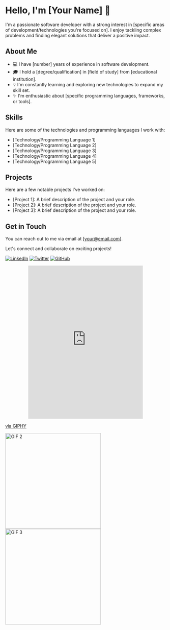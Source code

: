 # Hello, I'm [Your Name] 👋

I'm a passionate software developer with a strong interest in [specific areas of development/technologies you're focused on]. I enjoy tackling complex problems and finding elegant solutions that deliver a positive impact.

## About Me

- 💻 I have [number] years of experience in software development.
- 🎓 I hold a [degree/qualification] in [field of study] from [educational institution].
- 💡 I'm constantly learning and exploring new technologies to expand my skill set.
- ✨ I'm enthusiastic about [specific programming languages, frameworks, or tools].

## Skills

Here are some of the technologies and programming languages I work with:

- [Technology/Programming Language 1]
- [Technology/Programming Language 2]
- [Technology/Programming Language 3]
- [Technology/Programming Language 4]
- [Technology/Programming Language 5]

## Projects

Here are a few notable projects I've worked on:

- [Project 1]: A brief description of the project and your role.
- [Project 2]: A brief description of the project and your role.
- [Project 3]: A brief description of the project and your role.

## Get in Touch

You can reach out to me via email at [your@email.com].

Let's connect and collaborate on exciting projects!

[![LinkedIn](https://img.shields.io/badge/LinkedIn-Connect-blue?style=flat-square&logo=linkedin&logoColor=white)](https://www.linkedin.com/in/yourprofile)
[![Twitter](https://img.shields.io/badge/Twitter-Follow-blue?style=flat-square&logo=twitter&logoColor=white)](https://twitter.com/yourusername)
[![GitHub](https://img.shields.io/badge/GitHub-Follow-black?style=flat-square&logo=github&logoColor=white)](https://github.com/yourusername)

<!-- Attractive GIFs -->
<p align="center">
 <iframe src="https://giphy.com/embed/l41YbnKUtHbX2diO4" width="360" height="480" frameBorder="0" class="giphy-embed" allowFullScreen></iframe><p><a href="https://giphy.com/gifs/megacool-candywriter-wordgame-whats-the-pic-l41YbnKUtHbX2diO4">via GIPHY</a></p>
  <img src="https://example.com/gif2.gif" alt="GIF 2" width="300" />
  <img src="https://example.com/gif3.gif" alt="GIF 3" width="300" />
</p>
